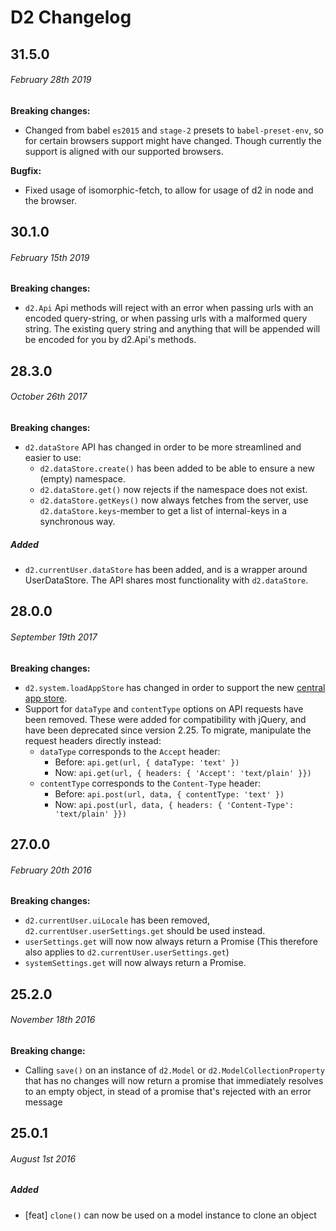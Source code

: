 # D2 Changelog

## 31.5.0
###### _February 28th 2019_

**Breaking changes:**

- Changed from babel `es2015` and `stage-2` presets to `babel-preset-env`, so for certain browsers support might have changed. Though currently the support is aligned with our supported browsers.

**Bugfix:**

- Fixed usage of isomorphic-fetch, to allow for usage of d2 in node and the browser.

## 30.1.0
###### _February 15th 2019_

**Breaking changes:**

- `d2.Api` Api methods will reject with an error when passing urls with an encoded query-string, or when passing urls with a malformed query string. The existing query string and anything that will be appended will be encoded for you by d2.Api's methods.

## 28.3.0
###### _October 26th 2017_

**Breaking changes:**

- `d2.dataStore` API has changed in order to be more streamlined and easier to use:
    - `d2.dataStore.create()` has been added to be able to ensure a new (empty) namespace.
    - `d2.dataStore.get()` now rejects if the namespace does not exist.
    - `d2.dataStore.getKeys()` now always fetches from the server, use `d2.dataStore.keys`-member to get a list of 
    internal-keys in a synchronous way.
    
##### Added

- `d2.currentUser.dataStore` has been added, and is a wrapper around UserDataStore. The API shares most functionality with `d2.dataStore`.

## 28.0.0
###### _September 19th 2017_

**Breaking changes:**

- `d2.system.loadAppStore` has changed in order to support the new [central app store](https://play.dhis2.org/appstore).
- Support for `dataType` and `contentType` options on API requests have been removed. These were added for
  compatibility with jQuery, and have been deprecated since version 2.25. To migrate, manipulate the request headers
  directly instead:
  - `dataType` corresponds to the `Accept` header:
    - Before: `api.get(url, { dataType: 'text' })`
    - Now: `api.get(url, { headers: { 'Accept': 'text/plain' }})`
  - `contentType` corresponds to the `Content-Type` header:
    - Before: `api.post(url, data, { contentType: 'text' })`
    - Now: `api.post(url, data, { headers: { 'Content-Type': 'text/plain' }})`

## 27.0.0
###### _February 20th 2016_

**Breaking changes:**

- `d2.currentUser.uiLocale` has been removed, `d2.currentUser.userSettings.get` should be used instead.
- `userSettings.get` will now now always return a Promise (This therefore also applies to `d2.currentUser.userSettings.get`)
- `systemSettings.get` will now always return a Promise.

## 25.2.0
###### _November 18th 2016_

**Breaking change:**

- Calling `save()` on an instance of `d2.Model` or `d2.ModelCollectionProperty`
that has no changes will now return a promise that immediately resolves to an
empty object, in stead of a promise that's rejected with an error message

## 25.0.1
###### _August 1st 2016_

##### Added

- [feat] `clone()` can now be used on a model instance to clone an object 
